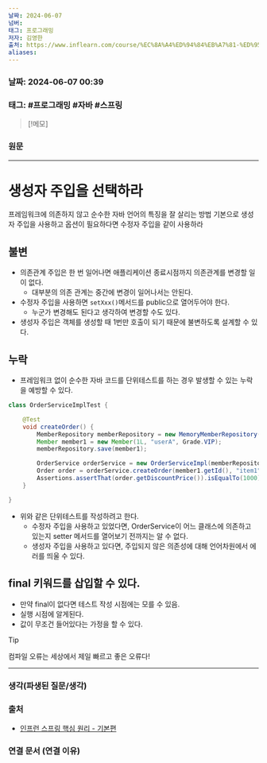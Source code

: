 ```yaml
---
날짜: 2024-06-07
넘버: 
태그: 프로그래밍
저자: 김영한
출처: https://www.inflearn.com/course/%EC%8A%A4%ED%94%84%EB%A7%81-%ED%95%B5%EC%8B%AC-%EC%9B%90%EB%A6%AC-%EA%B8%B0%EB%B3%B8%ED%8E%B8/dashboard
aliases:
---
```

### 날짜:  2024-06-07 00:39

### 태그: #프로그래밍 #자바 #스프링

>[!메모]
>

### 원문
---
# 생성자 주입을 선택하라
프레임워크에 의존하지 않고 순수한 자바 언어의 특징을 잘 살리는 방법
기본으로 생성자 주입을 사용하고 옵션이 필요하다면 수정자 주입을 같이 사용하라
## **불변**
- 의존관계 주입은 한 번 일어나면 애플리케이션 종료시점까지 의존관계를 변경할 일이 없다.
	- 대부분의 의존 관계는 중간에 변경이 일어나서는 안된다.
- 수정자 주입을 사용하면 `setXxx()`메서드를 public으로 열어두어야 한다.
	- 누군가 변경해도 된다고 생각하여 변경할 수도 있다.
- 생성자 주입은 객체를 생성할 때 1번만 호출이 되기 때문에 불변하도록 설계할 수 있다.
## **누락**
- 프레임워크 없이 순수한 자바 코드를 단위테스트를 하는 경우 발생할 수 있는 누락을 예방할 수 있다.
```java hl:9
class OrderServiceImplTest {

    @Test
    void createOrder() {
        MemberRepository memberRepository = new MemoryMemberRepository();
        Member member1 = new Member(1L, "userA", Grade.VIP);
        memberRepository.save(member1);

        OrderService orderService = new OrderServiceImpl(memberRepository, new FixDiscountPolicy());
        Order order = orderService.createOrder(member1.getId(), "item1", 10000);
        Assertions.assertThat(order.getDiscountPrice()).isEqualTo(1000);
    }

}
```
- 위와 같은 단위테스트를 작성하려고 한다.
	- 수정자 주입을 사용하고 있었다면, OrderService이 어느 클래스에 의존하고 있는지 setter 메서드를 열어보기 전까지는 알 수 없다.
	- 생성자 주입을 사용하고 있다면, 주입되지 않은 의존성에 대해 언어차원에서 에러를 띄울 수 있다. 
## final 키워드를 삽입할 수 있다.
- 만약 final이 없다면 테스트 작성 시점에는 모를 수 있음.
- 실행 시점에 알게된다.
- 값이 무조건 들어있다는 가정을 할 수 있다.

> [!tip]
> 컴파일 오류는 세상에서 제일 빠르고 좋은 오류다!

---
### 생각(파생된 질문/생각)

### 출처
- [인프런 스프링 핵심 원리 - 기본편](https://www.inflearn.com/course/%EC%8A%A4%ED%94%84%EB%A7%81-%ED%95%B5%EC%8B%AC-%EC%9B%90%EB%A6%AC-%EA%B8%B0%EB%B3%B8%ED%8E%B8/dashboard)

### 연결 문서 (연결 이유)
